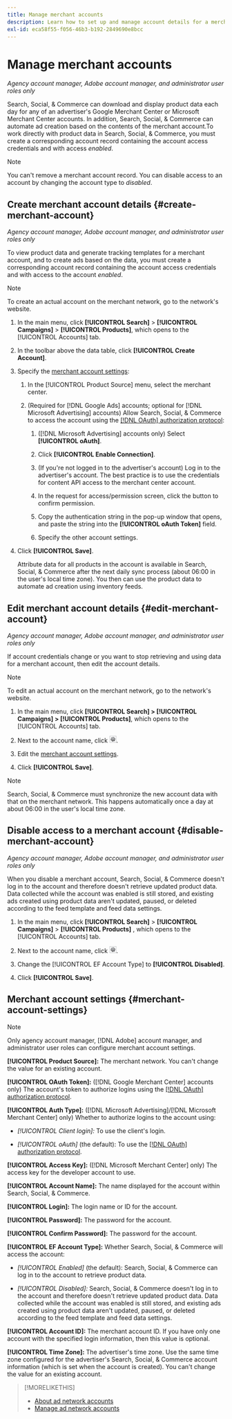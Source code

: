 ```yaml
---
title: Manage merchant accounts
description: Learn how to set up and manage account details for a merchant center account.
exl-id: eca58f55-f056-46b3-b192-2849690e8bcc
---
```

# Manage merchant accounts

*Agency account manager, Adobe account manager, and administrator user roles only*

Search, Social, & Commerce can download and display product data each day for any of an advertiser's Google Merchant Center or Microsoft Merchant Center accounts. In addition, Search, Social, & Commerce can automate ad creation based on the contents of the merchant account.To work directly with product data in Search, Social, & Commerce, you must create a corresponding account record containing the account access credentials and with access *enabled*. 

>[!NOTE]
>
>You can't remove a merchant account record. You can disable access to an account by changing the account type to *disabled*.

## Create merchant account details {#create-merchant-account}

*Agency account manager, Adobe account manager, and administrator user roles only*

To view product data and generate tracking templates for a merchant account, and to create ads based on the data, you must create a corresponding account record containing the account access credentials and with access to the account *enabled*.

>[!NOTE]
>
>To create an actual account on the merchant network, go to the network's website.

1. In the main menu, click **[!UICONTROL Search]** \> **[!UICONTROL Campaigns]** \> **[!UICONTROL Products]**, which opens to the [!UICONTROL Accounts] tab.

1. In the toolbar above the data table, click **[!UICONTROL Create Account]**.

1. Specify the [merchant account settings](#merchant-account-settings):

   1. In the [!UICONTROL Product Source] menu, select the merchant center.

   1. (Required for [!DNL Google Ads] accounts; optional for [!DNL Microsoft Advertising] accounts) Allow Search, Social, & Commerce to access the account using the [[!DNL OAuth] authorization protocol](https://oauth.net/2/):

      1. ([!DNL Microsoft Advertising] accounts only) Select **[!UICONTROL oAuth]**.

      1. Click **[!UICONTROL Enable Connection]**.

      1. (If you're not logged in to the advertiser's account) Log in to the advertiser's account. The best practice is to use the credentials for content API access to the merchant center account.

      1. In the request for access/permission screen, click the button to confirm permission.

      1. Copy the authentication string in the pop-up window that opens, and paste the string into the **[!UICONTROL oAuth Token]** field.

      1. Specify the other account settings.

1. Click **[!UICONTROL Save]**.

   Attribute data for all products in the account is available in Search, Social, & Commerce after the next daily sync process (about 06:00 in the user's local time zone). You then can use the product data to automate ad creation using inventory feeds.

## Edit merchant account details {#edit-merchant-account}

*Agency account manager, Adobe account manager, and administrator user roles only*

If account credentials change or you want to stop retrieving and using data for a merchant account, then edit the account details. 

>[!NOTE]
>
>To edit an actual account on the merchant network, go to the network's website.

1. In the main menu, click **[!UICONTROL Search] \> [!UICONTROL Campaigns] \> [!UICONTROL Products]**, which opens to the [!UICONTROL Accounts] tab.

1. Next to the account name, click ![View/edit settings](/help/search-social-commerce/assets/settings.png "View/edit settings").

1. Edit the [merchant account settings](#merchant-account-settings).

1. Click **[!UICONTROL Save]**.

>[!NOTE]
>
>Search, Social, & Commerce must synchronize the new account data with that on the merchant network. This happens automatically once a day at about 06:00 in the user's local time zone.

## Disable access to a merchant account {#disable-merchant-account}

*Agency account manager, Adobe account manager, and administrator user roles only*

When you disable a merchant account, Search, Social, & Commerce doesn't log in to the account and therefore doesn't retrieve updated product data. Data collected while the account was enabled is still stored, and existing ads created using product data aren't updated, paused, or deleted according to the feed template and feed data settings.

1. In the main menu, click **[!UICONTROL Search]** \> **[!UICONTROL Campaigns]** \> **[!UICONTROL Products]** , which opens to the [!UICONTROL Accounts] tab.

1. Next to the account name, click ![View/edit settings](/help/search-social-commerce/assets/settings.png "View/edit settings").

1. Change the [!UICONTROL EF Account Type] to **[!UICONTROL Disabled]**.

1. Click **[!UICONTROL Save]**.

## Merchant account settings {#merchant-account-settings}

>[!NOTE]
>
>Only agency account manager, [!DNL Adobe] account manager, and administrator user roles can configure merchant account settings.

**[!UICONTROL Product Source]:** The merchant network. You can't change the value for an existing account. 

**[!UICONTROL OAuth Token]:** ([!DNL Google Merchant Center] accounts only) The account's token to authorize logins using the [[!DNL OAuth] authorization protocol](https://oauth.net/2/). 

**[!UICONTROL Auth Type]:** ([!DNL Microsoft Advertising]/[!DNL Microsoft Merchant Center] only) Whether to authorize logins to the account using:

* *[!UICONTROL Client login]:* To use the client's login.

* *[!UICONTROL oAuth]* (the default): To use the [[!DNL OAuth] authorization protocol](https://oauth.net/2/).

**[!UICONTROL Access Key]:** ([!DNL Microsoft Merchant Center] only) The access key for the developer account to use.

**[!UICONTROL Account Name]:** The name displayed for the account within Search, Social, & Commerce. 

**[!UICONTROL Login]:** The login name or ID for the account. 

**[!UICONTROL Password]:** The password for the account. 

**[!UICONTROL Confirm Password]:** The password for the account. 

**[!UICONTROL EF Account Type]:** Whether Search, Social, & Commerce will access the account:

* *[!UICONTROL Enabled]* (the default): Search, Social, & Commerce can log in to the account to retrieve product data.

* *[!UICONTROL Disabled]:* Search, Social, & Commerce doesn't log in to the account and therefore doesn't retrieve updated product data. Data collected while the account was enabled is still stored, and existing ads created using product data aren't updated, paused, or deleted according to the feed template and feed data settings.

**[!UICONTROL Account ID]:** The merchant account ID. If you have only one account with the specified login information, then this value is optional. 

**[!UICONTROL Time Zone]:** The advertiser's time zone. Use the same time zone configured for the advertiser's Search, Social, & Commerce account information (which is set when the account is created). You can't change the value for an existing account. 

>[!MORELIKETHIS]
>
>* [About ad network accounts](ad-network-account-about.md)
>* [Manage ad network accounts](ad-network-account-manage.md)

